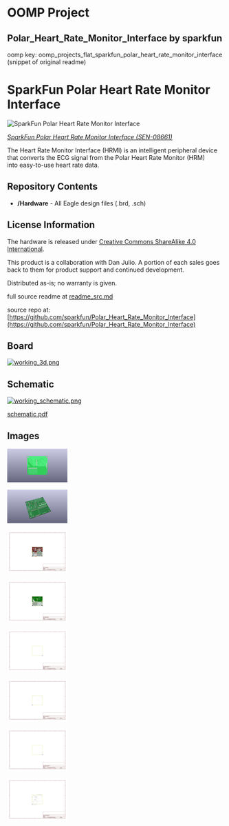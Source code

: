 # OOMP Project  
## Polar_Heart_Rate_Monitor_Interface  by sparkfun  
  
oomp key: oomp_projects_flat_sparkfun_polar_heart_rate_monitor_interface  
(snippet of original readme)  
  
SparkFun Polar Heart Rate Monitor Interface  
========================================  
  
![SparkFun Polar Heart Rate Monitor Interface](https://cdn.sparkfun.com//assets/parts/1/8/1/4/08661-01.jpg)  
  
[*SparkFun Polar Heart Rate Monitor Interface (SEN-08661)*](https://www.sparkfun.com/products/8661)  
  
The Heart Rate Monitor Interface (HRMI) is an intelligent peripheral device that converts the ECG signal from the Polar Heart Rate Monitor (HRM)   
into easy-to-use heart rate data.  
  
Repository Contents  
-------------------  
* **/Hardware** - All Eagle design files (.brd, .sch)  
  
  
License Information  
-------------------  
The hardware is released under [Creative Commons ShareAlike 4.0 International](https://creativecommons.org/licenses/by-sa/4.0/).  
  
This product is a collaboration with Dan Julio. A portion of each sales goes back to them for product support and continued development.  
  
Distributed as-is; no warranty is given.  
  
  full source readme at [readme_src.md](readme_src.md)  
  
source repo at: [https://github.com/sparkfun/Polar_Heart_Rate_Monitor_Interface](https://github.com/sparkfun/Polar_Heart_Rate_Monitor_Interface)  
## Board  
  
[![working_3d.png](working_3d_600.png)](working_3d.png)  
## Schematic  
  
[![working_schematic.png](working_schematic_600.png)](working_schematic.png)  
  
[schematic pdf](working_schematic.pdf)  
## Images  
  
[![working_3D_bottom.png](working_3D_bottom_140.png)](working_3D_bottom.png)  
  
[![working_3D_top.png](working_3D_top_140.png)](working_3D_top.png)  
  
[![working_assembly_page_01.png](working_assembly_page_01_140.png)](working_assembly_page_01.png)  
  
[![working_assembly_page_02.png](working_assembly_page_02_140.png)](working_assembly_page_02.png)  
  
[![working_assembly_page_03.png](working_assembly_page_03_140.png)](working_assembly_page_03.png)  
  
[![working_assembly_page_04.png](working_assembly_page_04_140.png)](working_assembly_page_04.png)  
  
[![working_assembly_page_05.png](working_assembly_page_05_140.png)](working_assembly_page_05.png)  
  
[![working_assembly_page_06.png](working_assembly_page_06_140.png)](working_assembly_page_06.png)  
